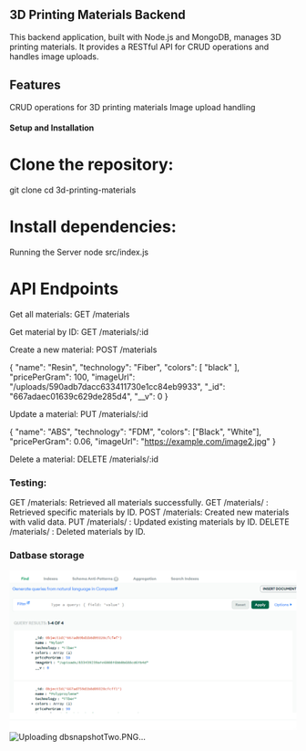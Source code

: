 ## 3D Printing Materials Backend
This backend application, built with Node.js and MongoDB, manages 3D printing materials. 
It provides a RESTful API for CRUD operations and handles image uploads.

## Features
CRUD operations for 3D printing materials
Image upload handling


#### Setup and Installation

# Clone the repository:

git clone <repository-url>
cd 3d-printing-materials

# Install dependencies:
Running the Server
node src/index.js


# API Endpoints
Get all materials:
GET /materials

Get material by ID:
GET /materials/:id


Create a new material:
POST /materials

{
    "name": "Resin",
    "technology": "Fiber",
    "colors": [
        "black"
    ],
    "pricePerGram": 100,
    "imageUrl": "/uploads/590adb7dacc633411730e1cc84eb9933",
    "_id": "667adaec01639c629de285d4",
    "__v": 0
}

Update a material:
PUT /materials/:id

{
  "name": "ABS",
  "technology": "FDM",
  "colors": ["Black", "White"],
  "pricePerGram": 0.06,
  "imageUrl": "https://example.com/image2.jpg"
}

Delete a material:
DELETE /materials/:id


### Testing:  

GET /materials: Retrieved all materials successfully.
GET /materials/
: Retrieved specific materials by ID.
POST /materials: Created new materials with valid data.
PUT /materials/
: Updated existing materials by ID.
DELETE /materials/
: Deleted materials by ID.

### Datbase storage

![alt text](<db snapshotOne.PNG>)
![Uploading dbsnapshotTwo.PNG…]()
